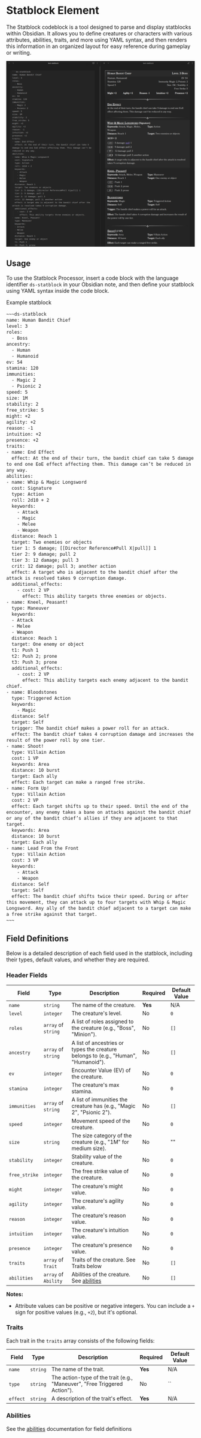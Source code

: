 
# Statblock Element

The Statblock codeblock is a tool designed to parse and display statblocks within Obsidian. 
It allows you to define creatures or characters with various attributes, abilities, traits, and more using YAML syntax, 
and then renders this information in an organized layout for easy reference during gameplay or writing.

![statblock-side-by-side.png](statblock-side-by-side.png)

## Usage

To use the Statblock Processor, insert a code block with the language identifier `ds-statblock` in your Obsidian note, 
and then define your statblock using YAML syntax inside the code block.

Example statblock

```
~~~ds-statblock
name: Human Bandit Chief
level: 3 
roles: 
  - Boss
ancestry: 
  - Human
  - Humanoid 
ev: 54
stamina: 120 
immunities: 
  - Magic 2
  - Psionic 2
speed: 5 
size: 1M
stability: 2
free_strike: 5
might: +2 
agility: +2 
reason: -1 
intuition: +2 
presence: +2
traits:
- name: End Effect 
  effect: At the end of their turn, the bandit chief can take 5 damage to end one EoE effect affecting them. This damage can’t be reduced in any way.
abilities:
- name: Whip & Magic Longsword
  cost: Signature
  type: Action
  roll: 2d10 + 2
  keywords:
    - Attack
    - Magic
    - Melee
    - Weapon
  distance: Reach 1
  target: Two enemies or objects
  tier 1: 5 damage; [[Director Reference#Pull X|pull]] 1
  tier 2: 9 damage; pull 2
  tier 3: 12 damage; pull 3
  crit: 12 damage; pull 3; another action
  effect: A target who is adjacent to the bandit chief after the attack is resolved takes 9 corruption damage.
  additional_effects:
    - cost: 2 VP
      effect: This ability targets three enemies or objects.
- name: Kneel, Peasant!
  type: Maneuver
  keywords:
  - Attack
  - Melee
  - Weapon
  distance: Reach 1 
  target: One enemy or object
  t1: Push 1
  t2: Push 2; prone
  t3: Push 3; prone
  additional_effects:
    - cost: 2 VP
      effect: This ability targets each enemy adjacent to the bandit chief.
- name: Bloodstones 
  type: Triggered Action
  keywords:
    - Magic
  distance: Self 
  target: Self
  trigger: The bandit chief makes a power roll for an attack.
  effect: The bandit chief takes 4 corruption damage and increases the result of the power roll by one tier.
- name: Shoot!
  type: Villain Action
  cost: 1 VP
  keywords: Area
  distance: 10 burst 
  target: Each ally
  effect: Each target can make a ranged free strike.
- name: Form Up! 
  type: Villain Action
  cost: 2 VP
  effect: Each target shifts up to their speed. Until the end of the encounter, any enemy takes a bane on attacks against the bandit chief or any of the bandit chief’s allies if they are adjacent to that target.
  keywords: Area
  distance: 10 burst 
  target: Each ally
- name: Lead From the Front 
  type: Villain Action
  cost: 3 VP
  keywords: 
    - Attack 
    - Weapon
  distance: Self 
  target: Self
  effect: The bandit chief shifts twice their speed. During or after this movement, they can attack up to four targets with Whip & Magic Longsword. Any ally of the bandit chief adjacent to a target can make a free strike against that target.
~~~
```

## Field Definitions

Below is a detailed description of each field used in the statblock, including their types, default values, and whether they are required.

### Header Fields

| Field         | Type                 | Description                                                                        | Required | Default Value |
| ------------- | -------------------- | ---------------------------------------------------------------------------------- | -------- | ------------- |
| `name`        | `string`             | The name of the creature.                                                          | **Yes**  | N/A           |
| `level`       | `integer`            | The creature's level.                                                              | No       | `0`           |
| `roles`       | `array` of `string`  | A list of roles assigned to the creature (e.g., "Boss", "Minion").                 | No       | `[]`          |
| `ancestry`    | `array` of `string`  | A list of ancestries or types the creature belongs to (e.g., "Human", "Humanoid"). | No       | `[]`          |
| `ev`          | `integer`            | Encounter Value (EV) of the creature.                                              | No       | `0`           |
| `stamina`     | `integer`            | The creature's max stamina.                                                        | No       | `0`           |
| `immunities`  | `array` of `string`  | A list of immunities the creature has (e.g., "Magic 2", "Psionic 2").              | No       | `[]`          |
| `speed`       | `integer`            | Movement speed of the creature.                                                    | No       | `0`           |
| `size`        | `string`             | The size category of the creature (e.g., "1M" for medium size).                    | No       | ""            |
| `stability`   | `integer`            | Stability value of the creature.                                                   | No       | `0`           |
| `free_strike` | `integer`            | The free strike value of the creature.                                             | No       | `0`           |
| `might`       | `integer`            | The creature's might value.                                                        | No       | `0`           |
| `agility`     | `integer`            | The creature's agility value.                                                      | No       | `0`           |
| `reason`      | `integer`            | The creature's reason value.                                                       | No       | `0`           |
| `intuition`   | `integer`            | The creature's intuition value.                                                    | No       | `0`           |
| `presence`    | `integer`            | The creature's presence value.                                                     | No       | `0`           |
| `traits`      | `array` of `Trait`   | Traits of the creature.  See Traits below                                          | No       | `[]`          |
| `abilities`   | `array` of `Ability` | Abilities of the creature.  See [abilities](./Abilities.md)                        | No       | `[]`          |

**Notes:**

- Attribute values can be positive or negative integers. You can include a `+` sign for positive values (e.g., `+2`), but it's optional.

### Traits

Each trait in the `traits` array consists of the following fields:

| Field    | Type     | Description                                                               | Required | Default Value |
| -------- | -------- | ------------------------------------------------------------------------- | -------- | ------------- |
| `name`   | `string` | The name of the trait.                                                    | **Yes**  | N/A           |
| `type`   | `string` | The action-type of the trait (e.g., "Maneuver", "Free Triggered Action"). | No       | ``            |
| `effect` | `string` | A description of the trait's effect.                                      | **Yes**  | N/A           |

### Abilities

See the [abilities](./Abilities.md) documentation for field definitions
